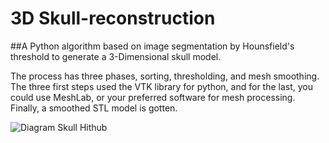 # 3D Skull-reconstruction

##A Python algorithm based on image segmentation by Hounsfield's threshold to generate a 3-Dimensional skull model.

The process has three phases, sorting, thresholding, and mesh smoothing. The three first steps used the VTK library for python, and for the last, you could use MeshLab, or your preferred software for mesh processing. Finally, a smoothed STL model is gotten.

![Diagram Skull Hithub](https://user-images.githubusercontent.com/57780789/122680893-7bd3df00-d1e9-11eb-9b9b-860f4e5c0194.png)
